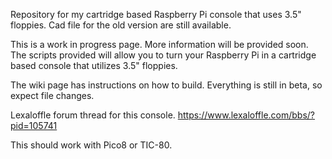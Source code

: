 Repository for my cartridge based Raspberry Pi console that uses 3.5" floppies. Cad file for the old version are still available.


This is a work in progress page. More information will be provided soon.
The scripts provided will allow you to turn your Raspberry Pi in a cartridge based console that utilizes 3.5" floppies.

The wiki page has instructions on how to build. Everything is still in beta, so expect file changes.

Lexaloffle forum thread for this console.
https://www.lexaloffle.com/bbs/?pid=105741

This should work with Pico8 or TIC-80.
